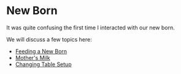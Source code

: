 # New Born

It was quite confusing the first time I interacted with our new born.

We will discuss a few topics here:

- [Feeding a New Born](new_born_feeding.md)
- [Mother's Milk](mothers_milk.md)
- [Changing Table Setup](changing_table.md)
